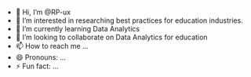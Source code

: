 - 👋 Hi, I’m @RP-ux
- 👀 I’m interested in researching best practices for education industries.
- 🌱 I’m currently learning Data Analytics
- 💞️ I’m looking to collaborate on Data Analytics for education
- 📫 How to reach me ...
- 😄 Pronouns: ...
- ⚡ Fun fact: ...

<!---
RP-ux/RP-ux is a ✨ special ✨ repository because its `README.md` (this file) appears on your GitHub profile.
You can click the Preview link to take a look at your changes.
--->
